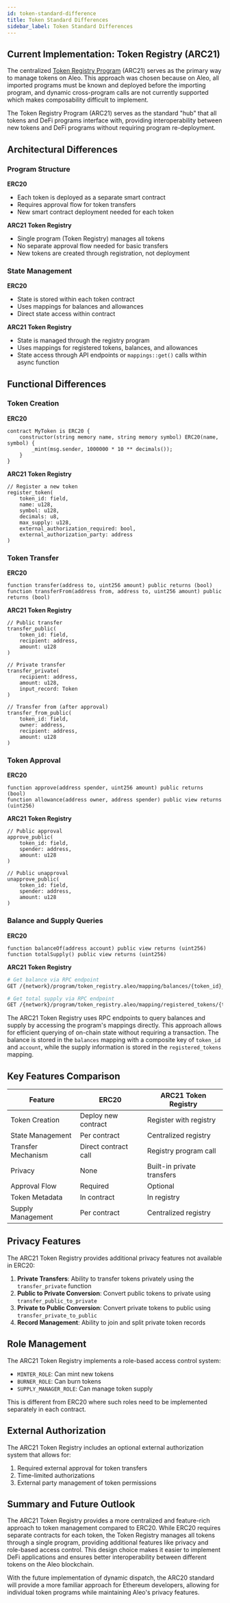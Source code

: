 ```yaml
---
id: token-standard-difference
title: Token Standard Differences
sidebar_label: Token Standard Differences
---
```

## Current Implementation: Token Registry (ARC21)

The centralized [Token Registry Program](../standards/00_token_registry.md) (ARC21) serves as the primary way to manage tokens on Aleo. This approach was chosen because on Aleo, all imported programs must be known and deployed before the importing program, and dynamic cross-program calls are not currently supported which makes composability difficult to implement.

The Token Registry Program (ARC21) serves as the standard "hub" that all tokens and DeFi programs interface with, providing interoperability between new tokens and DeFi programs without requiring program re-deployment.

## Architectural Differences

### Program Structure

**ERC20**
- Each token is deployed as a separate smart contract
- Requires approval flow for token transfers
- New smart contract deployment needed for each token

**ARC21 Token Registry**
- Single program (Token Registry) manages all tokens
- No separate approval flow needed for basic transfers
- New tokens are created through registration, not deployment

### State Management

**ERC20**
- State is stored within each token contract
- Uses mappings for balances and allowances
- Direct state access within contract

**ARC21 Token Registry**
- State is managed through the registry program
- Uses mappings for registered tokens, balances, and allowances
- State access through API endpoints or `mappings::get()` calls within async function

## Functional Differences

### Token Creation

**ERC20**
```solidity
contract MyToken is ERC20 {
    constructor(string memory name, string memory symbol) ERC20(name, symbol) {
        _mint(msg.sender, 1000000 * 10 ** decimals());
    }
}
```

**ARC21 Token Registry**
```leo
// Register a new token
register_token(
    token_id: field,
    name: u128,
    symbol: u128,
    decimals: u8,
    max_supply: u128,
    external_authorization_required: bool,
    external_authorization_party: address
)
```

### Token Transfer

**ERC20**
```solidity
function transfer(address to, uint256 amount) public returns (bool)
function transferFrom(address from, address to, uint256 amount) public returns (bool)
```

**ARC21 Token Registry**
```leo
// Public transfer
transfer_public(
    token_id: field,
    recipient: address,
    amount: u128
)

// Private transfer
transfer_private(
    recipient: address,
    amount: u128,
    input_record: Token
)

// Transfer from (after approval)
transfer_from_public(
    token_id: field,
    owner: address,
    recipient: address,
    amount: u128
)
```

### Token Approval

**ERC20**
```solidity
function approve(address spender, uint256 amount) public returns (bool)
function allowance(address owner, address spender) public view returns (uint256)
```

**ARC21 Token Registry**
```leo
// Public approval
approve_public(
    token_id: field,
    spender: address,
    amount: u128
)

// Public unapproval
unapprove_public(
    token_id: field,
    spender: address,
    amount: u128
)
```

### Balance and Supply Queries

**ERC20**
```solidity
function balanceOf(address account) public view returns (uint256)
function totalSupply() public view returns (uint256)
```

**ARC21 Token Registry**
```bash
# Get balance via RPC endpoint
GET /{network}/program/token_registry.aleo/mapping/balances/{token_id}_{account}

# Get total supply via RPC endpoint
GET /{network}/program/token_registry.aleo/mapping/registered_tokens/{token_id}
```

The ARC21 Token Registry uses RPC endpoints to query balances and supply by accessing the program's mappings directly. This approach allows for efficient querying of on-chain state without requiring a transaction. The balance is stored in the `balances` mapping with a composite key of `token_id` and `account`, while the supply information is stored in the `registered_tokens` mapping.

## Key Features Comparison

| Feature | ERC20 | ARC21 Token Registry |
|---------|-------|-------------------|
| Token Creation | Deploy new contract | Register with registry |
| State Management | Per contract | Centralized registry |
| Transfer Mechanism | Direct contract call | Registry program call |
| Privacy | None | Built-in private transfers |
| Approval Flow | Required | Optional |
| Token Metadata | In contract | In registry |
| Supply Management | Per contract | Centralized registry |

## Privacy Features

The ARC21 Token Registry provides additional privacy features not available in ERC20:

1. **Private Transfers**: Ability to transfer tokens privately using the `transfer_private` function
2. **Public to Private Conversion**: Convert public tokens to private using `transfer_public_to_private`
3. **Private to Public Conversion**: Convert private tokens to public using `transfer_private_to_public`
4. **Record Management**: Ability to join and split private token records

## Role Management

The ARC21 Token Registry implements a role-based access control system:

- `MINTER_ROLE`: Can mint new tokens
- `BURNER_ROLE`: Can burn tokens
- `SUPPLY_MANAGER_ROLE`: Can manage token supply

This is different from ERC20 where such roles need to be implemented separately in each contract.

## External Authorization

The ARC21 Token Registry includes an optional external authorization system that allows for:

1. Required external approval for token transfers
2. Time-limited authorizations
3. External party management of token permissions

## Summary and Future Outlook

The ARC21 Token Registry provides a more centralized and feature-rich approach to token management compared to ERC20. While ERC20 requires separate contracts for each token, the Token Registry manages all tokens through a single program, providing additional features like privacy and role-based access control. This design choice makes it easier to implement DeFi applications and ensures better interoperability between different tokens on the Aleo blockchain.

With the future implementation of dynamic dispatch, the ARC20 standard will provide a more familiar approach for Ethereum developers, allowing for individual token programs while maintaining Aleo's privacy features.
